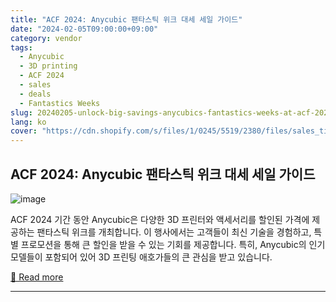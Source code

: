```yaml
---
title: "ACF 2024: Anycubic 팬타스틱 위크 대세 세일 가이드"
date: "2024-02-05T09:00:00+09:00"
category: vendor
tags:
  - Anycubic
  - 3D printing
  - ACF 2024
  - sales
  - deals
  - Fantastics Weeks
slug: 20240205-unlock-big-savings-anycubics-fantastics-weeks-at-acf-2024
lang: ko
cover: "https://cdn.shopify.com/s/files/1/0245/5519/2380/files/sales_timeline.png?v=1706939301"
---
```


## ACF 2024: Anycubic 팬타스틱 위크 대세 세일 가이드
![image](https://cdn.shopify.com/s/files/1/0245/5519/2380/files/sales_timeline.png?v=1706939301)

ACF 2024 기간 동안 Anycubic은 다양한 3D 프린터와 액세서리를 할인된 가격에 제공하는 팬타스틱 위크를 개최합니다. 이 행사에서는 고객들이 최신 기술을 경험하고, 특별 프로모션을 통해 큰 할인을 받을 수 있는 기회를 제공합니다. 특히, Anycubic의 인기 모델들이 포함되어 있어 3D 프린팅 애호가들의 큰 관심을 받고 있습니다.

[🔗 Read more](https://store.anycubic.com/blogs/news/guide-to-anycubic-deals-and-sale)

---